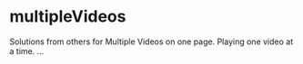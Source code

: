 # multipleVideos
Solutions from others for Multiple Videos on one page. Playing one video at a time. 
...
